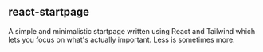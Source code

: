 ## react-startpage

A simple and minimalistic startpage written using React and Tailwind which lets you focus on what's actually important. Less is sometimes more.
